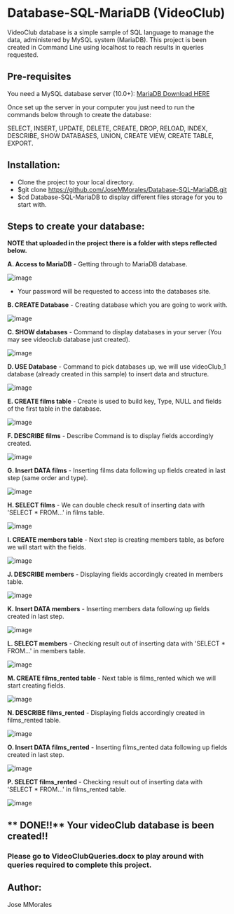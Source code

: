 # Database-SQL-MariaDB (**VideoClub**)


VideoClub database is a simple sample of SQL language to manage the data, administered by MySQL system (MariaDB). This project is been created in Command Line using localhost to reach results in queries requested. 

## Pre-requisites 

You need a MySQL database server (10.0+): <a href="https://downloads.mariadb.org/">MariaDB Download HERE</a>

Once set up the server in your computer you just need to run the commands below through to create the database:

SELECT, INSERT, UPDATE, DELETE, CREATE, DROP, RELOAD, INDEX, DESCRIBE, SHOW DATABASES, UNION, CREATE VIEW, CREATE TABLE, EXPORT.

## Installation:

* Clone the project to your local directory.
* $git clone https://github.com/JoseMMorales/Database-SQL-MariaDB.git
* $cd Database-SQL-MariaDB to display different files storage for you to start with.

## Steps to create your database:

**NOTE that uploaded in the project there is a folder with steps reflected below.**

**A. Access to MariaDB** - Getting through to MariaDB database.

![image](https://user-images.githubusercontent.com/43299285/93249962-64675180-f792-11ea-8ce6-9b5077871e03.png)

* Your password will be requested to access into the databases site.

**B. CREATE Database** - Creating database which you are going to work with.

![image](https://user-images.githubusercontent.com/43299285/93251994-38010480-f795-11ea-968a-357efd42743e.png)

**C. SHOW databases** - Command to display databases in your server (You may see videoclub database just created).

![image](https://user-images.githubusercontent.com/43299285/93252969-7ea32e80-f796-11ea-8e49-bf4b1c0d787a.png)

**D. USE Database** - Command to pick databases up, we will use videoClub_1 database (already created in this sample) to insert data and structure.

![image](https://user-images.githubusercontent.com/43299285/93252549-f2910700-f795-11ea-8235-97107762b71b.png)

**E. CREATE films table** - Create is used to build key, Type, NULL and fields of the first table in the database.

![image](https://user-images.githubusercontent.com/43299285/93253751-9af39b00-f797-11ea-8007-1fe5f572706b.png)

**F. DESCRIBE films** - Describe Command is to display fields accordingly created.

![image](https://user-images.githubusercontent.com/43299285/93254257-5b797e80-f798-11ea-9fbb-561f85476c41.png)

**G. Insert DATA films** - Inserting films data following up fields created in last step (same order and type).

![image](https://user-images.githubusercontent.com/43299285/93254515-be6b1580-f798-11ea-9bfd-56a9453e4123.png)

**H. SELECT films** - We can double check result of inserting data with 'SELECT * FROM...' in films table.

![image](https://user-images.githubusercontent.com/43299285/93254795-36d1d680-f799-11ea-8b88-79011133efaf.png)

**I. CREATE members table** - Next step is creating members table, as before we will start with the fields.

![image](https://user-images.githubusercontent.com/43299285/93254985-83b5ad00-f799-11ea-88a7-4b617cfdac93.png)

**J. DESCRIBE members** - Displaying fields accordingly created in members table.

![image](https://user-images.githubusercontent.com/43299285/93255141-c1b2d100-f799-11ea-8509-53149d63826c.png)

**K. Insert DATA members** - Inserting members data following up fields created in last step.

![image](https://user-images.githubusercontent.com/43299285/93255426-3259ed80-f79a-11ea-8f45-3e86796f6013.png)

**L. SELECT members** - Checking result out of inserting data with 'SELECT * FROM...' in members table.

![image](https://user-images.githubusercontent.com/43299285/93255544-5d444180-f79a-11ea-885b-30b183c8c968.png)

**M. CREATE films_rented table** - Next table is films_rented which we will start creating fields.

![image](https://user-images.githubusercontent.com/43299285/93255690-8cf34980-f79a-11ea-8227-90b726f878eb.png)

**N. DESCRIBE films_rented** - Displaying fields accordingly created in films_rented table.

![image](https://user-images.githubusercontent.com/43299285/93255968-ece9f000-f79a-11ea-8d1c-acba45f15df5.png)

**O. Insert DATA films_rented** - Inserting films_rented data following up fields created in last step.

![image](https://user-images.githubusercontent.com/43299285/93256104-20c51580-f79b-11ea-9793-4224002a8f7c.png)

**P. SELECT films_rented** - Checking result out of inserting data with 'SELECT * FROM...' in films_rented table.

![image](https://user-images.githubusercontent.com/43299285/93256324-77325400-f79b-11ea-8bff-5222761153bf.png)

## ** DONE!!** Your videoClub database is been created!!

### Please go to VideoClubQueries.docx to play around with queries required to complete this project.

## Author:

Jose MMorales
